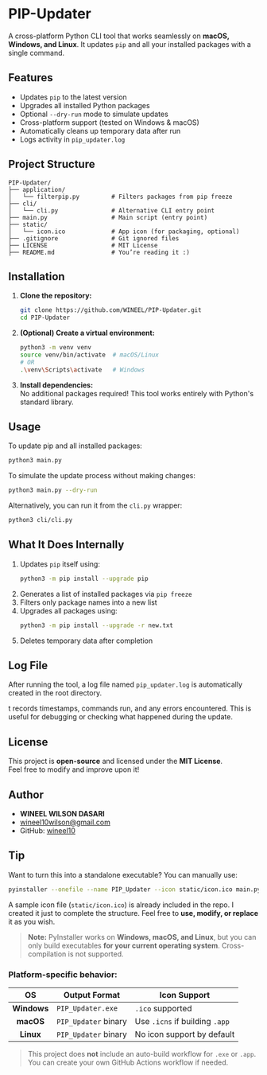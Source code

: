 # PIP-Updater
A cross-platform Python CLI tool that works seamlessly on **macOS, Windows, and Linux**. It updates `pip` and all your installed packages with a single command.


## Features
- Updates `pip` to the latest version  
- Upgrades all installed Python packages  
- Optional `--dry-run` mode to simulate updates  
- Cross-platform support (tested on Windows & macOS)  
- Automatically cleans up temporary data after run  
- Logs activity in `pip_updater.log`


## Project Structure

```
PIP-Updater/
├── application/
│   └── filterpip.py         # Filters packages from pip freeze
├── cli/
│   └── cli.py               # Alternative CLI entry point
├── main.py                  # Main script (entry point)
├── static/
│   └── icon.ico             # App icon (for packaging, optional)
├── .gitignore               # Git ignored files
├── LICENSE                  # MIT License
├── README.md                # You’re reading it :)
```


## Installation

1. **Clone the repository:**
   ```bash
   git clone https://github.com/WINEEL/PIP-Updater.git
   cd PIP-Updater
   ```

2. **(Optional) Create a virtual environment:**
   ```bash
   python3 -m venv venv
   source venv/bin/activate  # macOS/Linux
   # OR
   .\venv\Scripts\activate   # Windows
   ```

3. **Install dependencies:**  
   No additional packages required! This tool works entirely with Python's standard library.


## Usage

To update pip and all installed packages:
```bash
python3 main.py
```

To simulate the update process without making changes:
```bash
python3 main.py --dry-run
```

Alternatively, you can run it from the `cli.py` wrapper:
```bash
python3 cli/cli.py
```


## What It Does Internally

1. Updates `pip` itself using:
   ```bash
   python3 -m pip install --upgrade pip
   ```
2. Generates a list of installed packages via `pip freeze`
3. Filters only package names into a new list
4. Upgrades all packages using:
   ```bash
   python3 -m pip install --upgrade -r new.txt
   ```
5. Deletes temporary data after completion


## Log File
After running the tool, a log file named `pip_updater.log` is automatically created in the root directory.

t records timestamps, commands run, and any errors encountered. This is useful for debugging or checking what happened during the update.


## License
This project is **open-source** and licensed under the **MIT License**.  
Feel free to modify and improve upon it!


## Author  
- **WINEEL WILSON DASARI**  
- wineel10wilson@gmail.com  
- GitHub: [wineel10](https://github.com/wineel10) 


## Tip

Want to turn this into a standalone executable? You can manually use:

```bash
pyinstaller --onefile --name PIP_Updater --icon static/icon.ico main.py
```

A sample icon file (`static/icon.ico`) is already included in the repo. I created it just to complete the structure. Feel free to **use, modify, or replace** it as you wish.

> **Note:** PyInstaller works on **Windows, macOS, and Linux**, but you can only build executables **for your current operating system**. Cross-compilation is not supported.

### Platform-specific behavior:

| OS         | Output Format       | Icon Support                      |
|:----------:|---------------------|-----------------------------------|
| **Windows**| `PIP_Updater.exe`   | `.ico` supported                  |
| **macOS**  | `PIP_Updater` binary| Use `.icns` if building `.app`    |
| **Linux**  | `PIP_Updater` binary| No icon support by default        |

> This project does **not** include an auto-build workflow for `.exe` or `.app`. You can create your own GitHub Actions workflow if needed.
